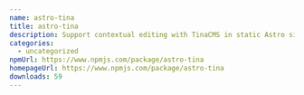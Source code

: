 ```yaml
---
name: astro-tina
title: astro-tina
description: Support contextual editing with TinaCMS in static Astro sites.
categories:
  - uncategorized
npmUrl: https://www.npmjs.com/package/astro-tina
homepageUrl: https://www.npmjs.com/package/astro-tina
downloads: 59
---
```

